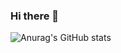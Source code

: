 ### Hi there 👋

![Anurag's GitHub stats](https://github-readme-stats.vercel.app/api?username=Glaucoed&show_icons=true&theme=synthwave)

<!--
**Glaucoed/Glaucoed** is a ✨ _special_ ✨ repository because its `README.md` (this file) appears on your GitHub profile.

Here are some ideas to get you started:

- 🔭 I’m currently working on ...
- 🌱 I’m currently learning ...
- 👯 I’m looking to collaborate on ...
- 🤔 I’m looking for help with ...
- 💬 Ask me about ...
- 📫 How to reach me: ...
- 😄 Pronouns: ...
- ⚡ Fun fact: ...
-->
